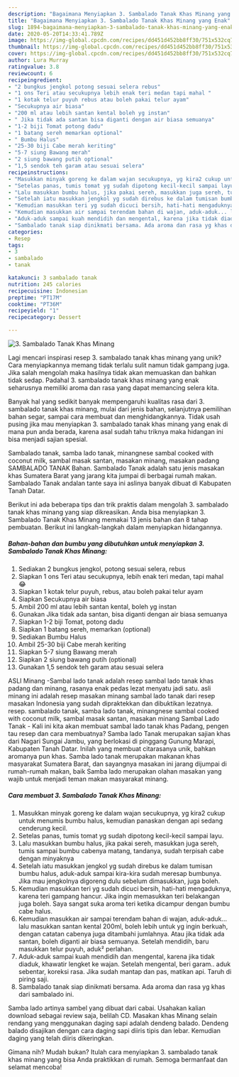 ```yaml
---
description: "Bagaimana Menyiapkan 3. Sambalado Tanak Khas Minang yang Enak"
title: "Bagaimana Menyiapkan 3. Sambalado Tanak Khas Minang yang Enak"
slug: 1894-bagaimana-menyiapkan-3-sambalado-tanak-khas-minang-yang-enak
date: 2020-05-20T14:33:41.789Z
image: https://img-global.cpcdn.com/recipes/dd451d452bb8ff30/751x532cq70/3-sambalado-tanak-khas-minang-foto-resep-utama.jpg
thumbnail: https://img-global.cpcdn.com/recipes/dd451d452bb8ff30/751x532cq70/3-sambalado-tanak-khas-minang-foto-resep-utama.jpg
cover: https://img-global.cpcdn.com/recipes/dd451d452bb8ff30/751x532cq70/3-sambalado-tanak-khas-minang-foto-resep-utama.jpg
author: Lura Murray
ratingvalue: 3.8
reviewcount: 6
recipeingredient:
- "2 bungkus jengkol potong sesuai selera rebus"
- "1 ons Teri atau secukupnya lebih enak teri medan tapi mahal "
- "1 kotak telur puyuh rebus atau boleh pakai telur ayam"
- "Secukupnya air biasa"
- "200 ml atau lebih santan kental boleh yg instan"
- " Jika tidak ada santan bisa diganti dengan air biasa semuanya"
- "1-2 biji Tomat potong dadu"
- "1 batang sereh memarkan optional"
- " Bumbu Halus"
- "25-30 biji Cabe merah keriting"
- "5-7 siung Bawang merah"
- "2 siung bawang putih optional"
- "1,5 sendok teh garam atau sesuai selera"
recipeinstructions:
- "Masukkan minyak goreng ke dalam wajan secukupnya, yg kira2 cukup untuk menumis bumbu halus, kemudian panaskan dengan api sedang cenderung kecil."
- "Setelas panas, tumis tomat yg sudah dipotong kecil-kecil sampai layu."
- "Lalu masukkan bumbu halus, jika pakai sereh, masukkan juga sereh, tumis sampai bumbu cabenya matang, tandanya, sudah terpisah cabe dengan minyaknya"
- "Setelah iatu masukkan jengkol yg sudah direbus ke dalam tumisan bumbu halus, aduk-aduk sampai kira-kira sudah meresap bumbunya. Jika mau jengkolnya digoreng dulu sebelum dimasukkan, juga boleh."
- "Kemudian masukkan teri yg sudah dicuci bersih, hati-hati mengaduknya, karena teri gampang hancur. Jika ingin memasukkan teri belakangan juga boleh. Saya sangat suka aroma teri ketika dicampur dengan bumbu cabe halus."
- "Kemudian masukkan air sampai terendam bahan di wajan, aduk-aduk... lalu masukkan santan kental 200ml, boleh lebih untuk yg ingin berkuah, dengan catatan cabenya juga ditambahi jumlahnya. Atau jika tidak ada santan, boleh diganti air biasa semuanya. Setelah mendidih, baru masukkan telur puyuh, aduk² perlahan."
- "Aduk-aduk sampai kuah mendidih dan mengental, karena jika tidak diaduk, khawatir lengket ke wajan. Setelah mengental, beri garam.. aduk sebentar, koreksi rasa. Jika sudah mantap dan pas, matikan api. Taruh di piring saji."
- "Sambalado tanak siap dinikmati bersama. Ada aroma dan rasa yg khas dari sambalado ini."
categories:
- Resep
tags:
- 3
- sambalado
- tanak

katakunci: 3 sambalado tanak 
nutrition: 245 calories
recipecuisine: Indonesian
preptime: "PT17M"
cooktime: "PT36M"
recipeyield: "1"
recipecategory: Dessert

---
```



![3. Sambalado Tanak Khas Minang](https://img-global.cpcdn.com/recipes/dd451d452bb8ff30/751x532cq70/3-sambalado-tanak-khas-minang-foto-resep-utama.jpg)

Lagi mencari inspirasi resep 3. sambalado tanak khas minang yang unik? Cara menyiapkannya memang tidak terlalu sulit namun tidak gampang juga. Jika salah mengolah maka hasilnya tidak akan memuaskan dan bahkan tidak sedap. Padahal 3. sambalado tanak khas minang yang enak seharusnya memiliki aroma dan rasa yang dapat memancing selera kita.

Banyak hal yang sedikit banyak mempengaruhi kualitas rasa dari 3. sambalado tanak khas minang, mulai dari jenis bahan, selanjutnya pemilihan bahan segar, sampai cara membuat dan menghidangkannya. Tidak usah pusing jika mau menyiapkan 3. sambalado tanak khas minang yang enak di mana pun anda berada, karena asal sudah tahu triknya maka hidangan ini bisa menjadi sajian spesial.

Sambalado tanak, samba lado tanak, minangnese sambal cooked with coconut milk, sambal masak santan, masakan minang, masakan padang SAMBALADO TANAK Bahan. Sambalado Tanak adalah satu jenis masakan khas Sumatera Barat yang jarang kita jumpai di berbagai rumah makan. Sambalado Tanak andalan tante saya ini aslinya banyak dibuat di Kabupaten Tanah Datar.


Berikut ini ada beberapa tips dan trik praktis dalam mengolah 3. sambalado tanak khas minang yang siap dikreasikan. Anda bisa menyiapkan 3. Sambalado Tanak Khas Minang memakai 13 jenis bahan dan 8 tahap pembuatan. Berikut ini langkah-langkah dalam menyiapkan hidangannya.

<!--inarticleads1-->

##### Bahan-bahan dan bumbu yang dibutuhkan untuk menyiapkan 3. Sambalado Tanak Khas Minang:

1. Sediakan 2 bungkus jengkol, potong sesuai selera, rebus
1. Siapkan 1 ons Teri atau secukupnya, lebih enak teri medan, tapi mahal 😂
1. Siapkan 1 kotak telur puyuh, rebus, atau boleh pakai telur ayam
1. Siapkan Secukupnya air biasa
1. Ambil 200 ml atau lebih santan kental, boleh yg instan
1. Gunakan  Jika tidak ada santan, bisa diganti dengan air biasa semuanya
1. Siapkan 1-2 biji Tomat, potong dadu
1. Siapkan 1 batang sereh, memarkan (optional)
1. Sediakan  Bumbu Halus
1. Ambil 25-30 biji Cabe merah keriting
1. Siapkan 5-7 siung Bawang merah
1. Siapkan 2 siung bawang putih (optional)
1. Gunakan 1,5 sendok teh garam atau sesuai selera


ASLI Minang -Sambal lado tanak adalah resep sambal lado tanak khas padang dan minang, rasanya enak pedas lezat menyatu jadi satu. asli minang ini adalah resep masakan minang sambal lado tanak dari resep masakan Indonesia yang sudah dipraktekkan dan dibuktikan lezatnya. resep. sambalado tanak, samba lado tanak, minangnese sambal cooked with coconut milk, sambal masak santan, masakan minang Sambal Lado Tanak - Kali ini kita akan membuat sambal lado tanak khas Padang, pengen tau resep dan cara membuatnya? Samba lado Tanak merupakan sajian khas dari Nagari Sungai Jambu, yang berlokasi di pinggang Gunung Marapi, Kabupaten Tanah Datar. Inilah yang membuat citarasanya unik, bahkan aromanya pun khas. Samba lado tanak merupakan makanan khas masyarakat Sumatera Barat, dan sayangnya masakan ini jarang dijumpai di rumah-rumah makan, baik Samba lado merupakan olahan masakan yang wajib untuk menjadi teman makan masyarakat minang. 

<!--inarticleads2-->

##### Cara membuat 3. Sambalado Tanak Khas Minang:

1. Masukkan minyak goreng ke dalam wajan secukupnya, yg kira2 cukup untuk menumis bumbu halus, kemudian panaskan dengan api sedang cenderung kecil.
1. Setelas panas, tumis tomat yg sudah dipotong kecil-kecil sampai layu.
1. Lalu masukkan bumbu halus, jika pakai sereh, masukkan juga sereh, tumis sampai bumbu cabenya matang, tandanya, sudah terpisah cabe dengan minyaknya
1. Setelah iatu masukkan jengkol yg sudah direbus ke dalam tumisan bumbu halus, aduk-aduk sampai kira-kira sudah meresap bumbunya. Jika mau jengkolnya digoreng dulu sebelum dimasukkan, juga boleh.
1. Kemudian masukkan teri yg sudah dicuci bersih, hati-hati mengaduknya, karena teri gampang hancur. Jika ingin memasukkan teri belakangan juga boleh. Saya sangat suka aroma teri ketika dicampur dengan bumbu cabe halus.
1. Kemudian masukkan air sampai terendam bahan di wajan, aduk-aduk... lalu masukkan santan kental 200ml, boleh lebih untuk yg ingin berkuah, dengan catatan cabenya juga ditambahi jumlahnya. Atau jika tidak ada santan, boleh diganti air biasa semuanya. Setelah mendidih, baru masukkan telur puyuh, aduk² perlahan.
1. Aduk-aduk sampai kuah mendidih dan mengental, karena jika tidak diaduk, khawatir lengket ke wajan. Setelah mengental, beri garam.. aduk sebentar, koreksi rasa. Jika sudah mantap dan pas, matikan api. Taruh di piring saji.
1. Sambalado tanak siap dinikmati bersama. Ada aroma dan rasa yg khas dari sambalado ini.


Samba lado artinya sambel yang dibuat dari cabai. Usahakan kalian download sebagai review saja, belilah CD. Masakan khas Minang selain rendang yang menggunakan daging sapi adalah dendeng balado. Dendeng balado disajikan dengan cara daging sapi diiris tipis dan lebar. Kemudian daging yang telah diiris dikeringkan. 

Gimana nih? Mudah bukan? Itulah cara menyiapkan 3. sambalado tanak khas minang yang bisa Anda praktikkan di rumah. Semoga bermanfaat dan selamat mencoba!
